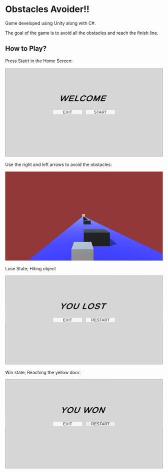 # Obstacles Avoider!!
Game developed using Unity along with C#.

The goal of the game is to avoid all the obstacles and reach the finish line.

## How to Play?
Press Statrt in the Home Screen:

![](Images/Statrt_state.png)

Use the right and left arrows to avoid the obstacles:

![](Images/In_Game.png)

Lose State; Hiting object 

![](Images/Lose_state.png)

Win state; Reaching the yellow door:

![](Images/Win_state.png)

